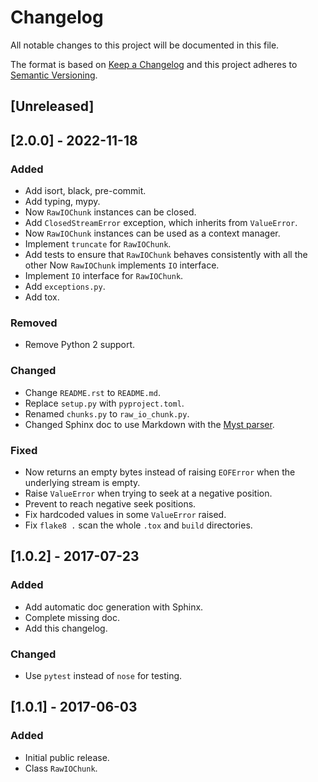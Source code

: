 # Changelog

All notable changes to this project will be documented in this file.

The format is based on [Keep a Changelog](http://keepachangelog.com/en/1.0.0/)
and this project adheres to [Semantic Versioning](http://semver.org/spec/v2.0.0.html).


## [Unreleased]


## [2.0.0] - 2022-11-18

### Added

- Add isort, black, pre-commit.
- Add typing, mypy.
- Now `RawIOChunk` instances can be closed.
- Add `ClosedStreamError` exception, which inherits from `ValueError`.
- Now `RawIOChunk` instances can be used as a context manager.
- Implement `truncate` for `RawIOChunk`.
- Add tests to ensure that `RawIOChunk` behaves consistently with all the other
  Now `RawIOChunk` implements `IO` interface.
- Implement `IO` interface for `RawIOChunk`.
- Add `exceptions.py`.
- Add tox.

### Removed

- Remove Python 2 support.

### Changed

- Change `README.rst` to `README.md`.
- Replace `setup.py` with `pyproject.toml`.
- Renamed `chunks.py` to `raw_io_chunk.py`.
- Changed Sphinx doc to use Markdown with the [Myst parser](https://myst-parser.readthedocs.io/en/latest/).

### Fixed

- Now returns an empty bytes instead of raising `EOFError` when the underlying
  stream is empty.
- Raise `ValueError` when trying to seek at a negative position.
- Prevent to reach negative seek positions.
- Fix hardcoded values in some `ValueError` raised.
- Fix `flake8 .` scan the whole `.tox` and `build` directories.


## [1.0.2] - 2017-07-23

### Added

- Add automatic doc generation with Sphinx.
- Complete missing doc.
- Add this changelog.

### Changed

- Use `pytest` instead of `nose` for testing.


## [1.0.1] - 2017-06-03

### Added

- Initial public release.
- Class `RawIOChunk`.
